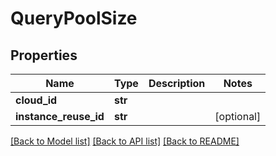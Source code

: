 # QueryPoolSize

## Properties
Name | Type | Description | Notes
------------ | ------------- | ------------- | -------------
**cloud_id** | **str** |  | 
**instance_reuse_id** | **str** |  | [optional] 

[[Back to Model list]](../README.md#documentation-for-models) [[Back to API list]](../README.md#documentation-for-api-endpoints) [[Back to README]](../README.md)


